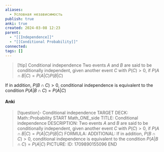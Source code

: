 ```yaml
---
aliases:
  - Условная независимость
publish: true
anki: true
created: 2024-03-08 12:23
parent:
  - "[[Independence]]"
  - "[[Conditional Probability]]"
connected: 
tags: []
---
```


> [!tip] Conditional independence
Two events $A$ and $B$ are said to be conditionally independent, given another event $C$ with $P(C) > 0$, if
$P(A \cap B | C) = P(A | C)P(B | C)$

If in addition, $P(B \cap C) > 0$, conditional independence is equivalent to the condition $P(A | B \cap C) = P(A | C)$

#### Anki
> [!question]- Conditional independence
TARGET DECK: Math::Probability
START
Math_ONE_side
TITLE: Conditional independence
DESCRIPTION: Two events $A$ and $B$ are said to be conditionally independent, given another event $C$ with $P(C) > 0$, if
$P(A \cap B | C) = P(A | C)P(B | C)$
FORMULA: 
ADDITIONAL: If in addition, $P(B \cap C) > 0$, conditional independence is equivalent to the condition $P(A | B \cap C) = P(A | C)$
PICTURE:
ID: 1709890155096
END